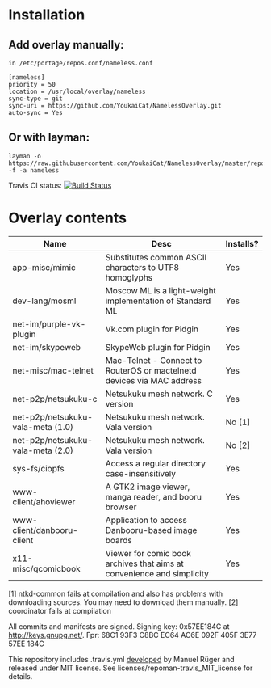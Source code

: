 # Installation

## Add overlay manually:
```
in /etc/portage/repos.conf/nameless.conf

[nameless]
priority = 50
location = /usr/local/overlay/nameless
sync-type = git
sync-uri = https://github.com/YoukaiCat/NamelessOverlay.git
auto-sync = Yes
```

## Or with layman:
```
layman -o https://raw.githubusercontent.com/YoukaiCat/NamelessOverlay/master/repositories.xml -f -a nameless
```

Travis CI status: [![Build Status](https://travis-ci.org/YoukaiCat/NamelessOverlay.svg)](https://travis-ci.org/YoukaiCat/NamelessOverlay)

# Overlay contents
| Name                               | Desc                                                                   | Installs? |
|------------------------------------|------------------------------------------------------------------------|-----------|
| app-misc/mimic                     | Substitutes common ASCII characters to UTF8 homoglyphs                 | Yes       |                                                                           | dev-db/unixodbc-gui-qt             | Qt based GUI for unixODBC                                              | Yes       |
| dev-lang/mosml                     | Moscow ML is a light-weight implementation of Standard ML              | Yes       |
| net-im/purple-vk-plugin            | Vk.com plugin for Pidgin                                               | Yes       |
| net-im/skypeweb                    | SkypeWeb plugin for Pidgin                                             | Yes       |
| net-misc/mac-telnet                | Mac-Telnet - Connect to RouterOS or mactelnetd devices via MAC address | Yes       |
| net-p2p/netsukuku-c                | Netsukuku mesh network. C version                                      | Yes       |
| net-p2p/netsukuku-vala-meta (1.0)  | Netsukuku mesh network. Vala version                                   | No [1]    |
| net-p2p/netsukuku-vala-meta (2.0)  | Netsukuku mesh network. Vala version                                   | No [2]    |
| sys-fs/ciopfs                      | Access a regular directory case-insensitively                          | Yes       |
| www-client/ahoviewer               | A GTK2 image viewer, manga reader, and booru browser                   | Yes       |
| www-client/danbooru-client         | Application to access Danbooru-based image boards                      | Yes       |
| x11-misc/qcomicbook                | Viewer for comic book archives that aims at convenience and simplicity | Yes       |

[1] ntkd-common fails at compilation and also has problems with downloading sources. You may need to download them manually.
[2] coordinator fails at compilation

All commits and manifests are signed. Signing key: 0x57EE184C at http://keys.gnupg.net/. Fpr: 68C1 93F3 C8BC EC64 AC6E  092F 405F 3E77 57EE 184C

This repository includes .travis.yml [developed](https://github.com/mrueg/repoman-travis) by Manuel Rüger and released under MIT license. See licenses/repoman-travis_MIT_license for details.
